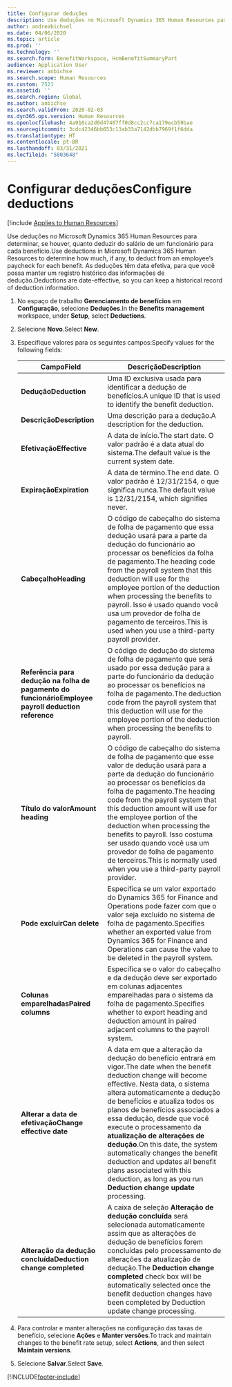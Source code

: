```yaml
---
title: Configurar deduções
description: Use deduções no Microsoft Dynamics 365 Human Resources para determinar, se houver, quanto deduzir do salário de um funcionário para cada benefício.
author: andreabichsel
ms.date: 04/06/2020
ms.topic: article
ms.prod: ''
ms.technology: ''
ms.search.form: BenefitWorkspace, HcmBenefitSummaryPart
audience: Application User
ms.reviewer: anbichse
ms.search.scope: Human Resources
ms.custom: 7521
ms.assetid: ''
ms.search.region: Global
ms.author: anbichse
ms.search.validFrom: 2020-02-03
ms.dyn365.ops.version: Human Resources
ms.openlocfilehash: 4a916ca2d0d47407ff0d8cc2cc7ca179ecb59bae
ms.sourcegitcommit: 3cdc42346bb653c13ab33a7142dbb7969f1f6dda
ms.translationtype: HT
ms.contentlocale: pt-BR
ms.lasthandoff: 03/31/2021
ms.locfileid: "5803648"
---
```

# <a name="configure-deductions"></a><span data-ttu-id="7ac8e-103">Configurar deduções</span><span class="sxs-lookup"><span data-stu-id="7ac8e-103">Configure deductions</span></span>

[!include [Applies to Human Resources](../includes/applies-to-hr.md)]

<span data-ttu-id="7ac8e-104">Use deduções no Microsoft Dynamics 365 Human Resources para determinar, se houver, quanto deduzir do salário de um funcionário para cada benefício.</span><span class="sxs-lookup"><span data-stu-id="7ac8e-104">Use deductions in Microsoft Dynamics 365 Human Resources to determine how much, if any, to deduct from an employee’s paycheck for each benefit.</span></span> <span data-ttu-id="7ac8e-105">As deduções têm data efetiva, para que você possa manter um registro histórico das informações de dedução.</span><span class="sxs-lookup"><span data-stu-id="7ac8e-105">Deductions are date-effective, so you can keep a historical record of deduction information.</span></span> 

1. <span data-ttu-id="7ac8e-106">No espaço de trabalho **Gerenciamento de benefícios** em **Configuração**, selecione **Deduções**.</span><span class="sxs-lookup"><span data-stu-id="7ac8e-106">In the **Benefits management** workspace, under **Setup**, select **Deductions**.</span></span>

2. <span data-ttu-id="7ac8e-107">Selecione **Novo**.</span><span class="sxs-lookup"><span data-stu-id="7ac8e-107">Select **New**.</span></span>

3. <span data-ttu-id="7ac8e-108">Especifique valores para os seguintes campos:</span><span class="sxs-lookup"><span data-stu-id="7ac8e-108">Specify values for the following fields:</span></span>

   | <span data-ttu-id="7ac8e-109">Campo</span><span class="sxs-lookup"><span data-stu-id="7ac8e-109">Field</span></span> | <span data-ttu-id="7ac8e-110">Descrição</span><span class="sxs-lookup"><span data-stu-id="7ac8e-110">Description</span></span> |
   | --- | --- |
   | <span data-ttu-id="7ac8e-111">**Dedução**</span><span class="sxs-lookup"><span data-stu-id="7ac8e-111">**Deduction**</span></span> | <span data-ttu-id="7ac8e-112">Uma ID exclusiva usada para identificar a dedução de benefícios.</span><span class="sxs-lookup"><span data-stu-id="7ac8e-112">A unique ID that is used to identify the benefit deduction.</span></span> |
   | <span data-ttu-id="7ac8e-113">**Descrição**</span><span class="sxs-lookup"><span data-stu-id="7ac8e-113">**Description**</span></span> | <span data-ttu-id="7ac8e-114">Uma descrição para a dedução.</span><span class="sxs-lookup"><span data-stu-id="7ac8e-114">A description for the deduction.</span></span> |
   | <span data-ttu-id="7ac8e-115">**Efetivação**</span><span class="sxs-lookup"><span data-stu-id="7ac8e-115">**Effective**</span></span> | <span data-ttu-id="7ac8e-116">A data de início.</span><span class="sxs-lookup"><span data-stu-id="7ac8e-116">The start date.</span></span> <span data-ttu-id="7ac8e-117">O valor padrão é a data atual do sistema.</span><span class="sxs-lookup"><span data-stu-id="7ac8e-117">The default value is the current system date.</span></span> |
   | <span data-ttu-id="7ac8e-118">**Expiração**</span><span class="sxs-lookup"><span data-stu-id="7ac8e-118">**Expiration**</span></span> | <span data-ttu-id="7ac8e-119">A data de término.</span><span class="sxs-lookup"><span data-stu-id="7ac8e-119">The end date.</span></span> <span data-ttu-id="7ac8e-120">O valor padrão é 12/31/2154, o que significa nunca.</span><span class="sxs-lookup"><span data-stu-id="7ac8e-120">The default value is 12/31/2154, which signifies never.</span></span> |
   | <span data-ttu-id="7ac8e-121">**Cabeçalho**</span><span class="sxs-lookup"><span data-stu-id="7ac8e-121">**Heading**</span></span> | <span data-ttu-id="7ac8e-122">O código de cabeçalho do sistema de folha de pagamento que essa dedução usará para a parte da dedução do funcionário ao processar os benefícios da folha de pagamento.</span><span class="sxs-lookup"><span data-stu-id="7ac8e-122">The heading code from the payroll system that this deduction will use for the employee portion of the deduction when processing the benefits to payroll.</span></span> <span data-ttu-id="7ac8e-123">Isso é usado quando você usa um provedor de folha de pagamento de terceiros.</span><span class="sxs-lookup"><span data-stu-id="7ac8e-123">This is used when you use a third-party payroll provider.</span></span> |
   | <span data-ttu-id="7ac8e-124">**Referência para dedução na folha de pagamento do funcionário**</span><span class="sxs-lookup"><span data-stu-id="7ac8e-124">**Employee payroll deduction reference**</span></span> | <span data-ttu-id="7ac8e-125">O código de dedução do sistema de folha de pagamento que será usado por essa dedução para a parte do funcionário da dedução ao processar os benefícios na folha de pagamento.</span><span class="sxs-lookup"><span data-stu-id="7ac8e-125">The deduction code from the payroll system that this deduction will use for the employee portion of the deduction when processing the benefits to payroll.</span></span> |
   | <span data-ttu-id="7ac8e-126">**Título do valor**</span><span class="sxs-lookup"><span data-stu-id="7ac8e-126">**Amount heading**</span></span> | <span data-ttu-id="7ac8e-127">O código de cabeçalho do sistema de folha de pagamento que esse valor de dedução usará para a parte da dedução do funcionário ao processar os benefícios da folha de pagamento.</span><span class="sxs-lookup"><span data-stu-id="7ac8e-127">The heading code from the payroll system that this deduction amount will use for the employee portion of the deduction when processing the benefits to payroll.</span></span> <span data-ttu-id="7ac8e-128">Isso costuma ser usado quando você usa um provedor de folha de pagamento de terceiros.</span><span class="sxs-lookup"><span data-stu-id="7ac8e-128">This is normally used when you use a third-party payroll provider.</span></span> |
   | <span data-ttu-id="7ac8e-129">**Pode excluir**</span><span class="sxs-lookup"><span data-stu-id="7ac8e-129">**Can delete**</span></span> | <span data-ttu-id="7ac8e-130">Especifica se um valor exportado do Dynamics 365 for Finance and Operations pode fazer com que o valor seja excluído no sistema de folha de pagamento.</span><span class="sxs-lookup"><span data-stu-id="7ac8e-130">Specifies whether an exported value from Dynamics 365 for Finance and Operations can cause the value to be deleted in the payroll system.</span></span> |
   | <span data-ttu-id="7ac8e-131">**Colunas emparelhadas**</span><span class="sxs-lookup"><span data-stu-id="7ac8e-131">**Paired columns**</span></span> | <span data-ttu-id="7ac8e-132">Especifica se o valor do cabeçalho e da dedução deve ser exportado em colunas adjacentes emparelhadas para o sistema da folha de pagamento.</span><span class="sxs-lookup"><span data-stu-id="7ac8e-132">Specifies whether to export heading and deduction amount in paired adjacent columns to the payroll system.</span></span> |
   | <span data-ttu-id="7ac8e-133">**Alterar a data de efetivação**</span><span class="sxs-lookup"><span data-stu-id="7ac8e-133">**Change effective date**</span></span> | <span data-ttu-id="7ac8e-134">A data em que a alteração da dedução do benefício entrará em vigor.</span><span class="sxs-lookup"><span data-stu-id="7ac8e-134">The date when the benefit deduction change will become effective.</span></span> <span data-ttu-id="7ac8e-135">Nesta data, o sistema altera automaticamente a dedução de benefícios e atualiza todos os planos de benefícios associados a essa dedução, desde que você execute o processamento da **atualização de alterações de dedução**.</span><span class="sxs-lookup"><span data-stu-id="7ac8e-135">On this date, the system automatically changes the benefit deduction and updates all benefit plans associated with this deduction, as long as you run **Deduction change update** processing.</span></span> |
   | <span data-ttu-id="7ac8e-136">**Alteração da dedução concluída**</span><span class="sxs-lookup"><span data-stu-id="7ac8e-136">**Deduction change completed**</span></span> | <span data-ttu-id="7ac8e-137">A caixa de seleção **Alteração de dedução concluída** será selecionada automaticamente assim que as alterações de dedução de benefícios forem concluídas pelo processamento de alterações da atualização de dedução.</span><span class="sxs-lookup"><span data-stu-id="7ac8e-137">The **Deduction change completed** check box will be automatically selected once the benefit deduction changes have been completed by Deduction update change processing.</span></span> |
   
4. <span data-ttu-id="7ac8e-138">Para controlar e manter alterações na configuração das taxas de benefício, selecione **Ações** e **Manter versões**.</span><span class="sxs-lookup"><span data-stu-id="7ac8e-138">To track and maintain changes to the benefit rate setup, select **Actions**, and then select **Maintain versions**.</span></span>

5. <span data-ttu-id="7ac8e-139">Selecione **Salvar**.</span><span class="sxs-lookup"><span data-stu-id="7ac8e-139">Select **Save**.</span></span> 


[!INCLUDE[footer-include](../includes/footer-banner.md)]